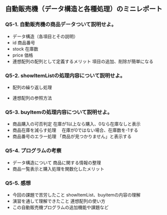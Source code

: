 ## 自動販売機（データ構造と各種処理）のミニレポート
### Q5-1. 自動販売機の商品データついて説明せよ。
* データ構造（各項目とその説明）
* id 商品番号
* stock 在庫数
* price 価格
* 連想配列の配列として定義するメリット
  項目の追加、削除が簡単になる
### Q5-2. showItemListの処理内容について説明せよ。
* 配列の繰り返し処理
  
* 連想配列の参照方法
### Q5-3. buyItemの処理内容について説明せよ。
* 商品購入の可否判定
  在庫が1以上なら購入、0なら在庫なしと表示
* 商品在庫を減らす処理
　在庫が0ではない場合、在庫数を-1する
* 商品番号のエラー処理
  「商品が見つかりません」と表示する
### Q5-4. プログラムの考察
* データ構造について
  商品に関する情報の整理
* 商品一覧表示と購入処理を関数化したメリット
  
### Q5-5. 感想
* 今回の課題で苦労したこと
  showItemList、buyitemの内容の理解
* 演習を通して理解できたこと
  連想配列の使い方
* この自動販売機プログラムの追加機能や課題など
  
